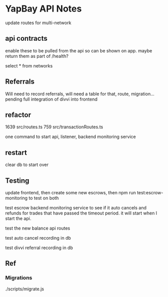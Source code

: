 # YapBay API Notes

update routes for multi-network

## api contracts
enable these to be pulled from the api so can be shown on app. maybe return them as part of /health?

select * from networks

## Referrals
Will need to record referrals, will need a table for that, route, migration... pending full integration of divvi into frontend

## refactor
1639 src/routes.ts
759 src/transactionRoutes.ts

one command to start api, listener, backend monitoring service

## restart
clear db to start over

## Testing
update frontend, then create some new escrows, then npm run test:escrow-monitoring to test on both

test escrow backend monitoring service to see if it auto cancels and refunds for trades that have passed the timeout period. it will start when I start the api.

test the new balance api routes

test auto cancel recording in db

test divvi referral recording in db

## Ref
### Migrations
./scripts/migrate.js
